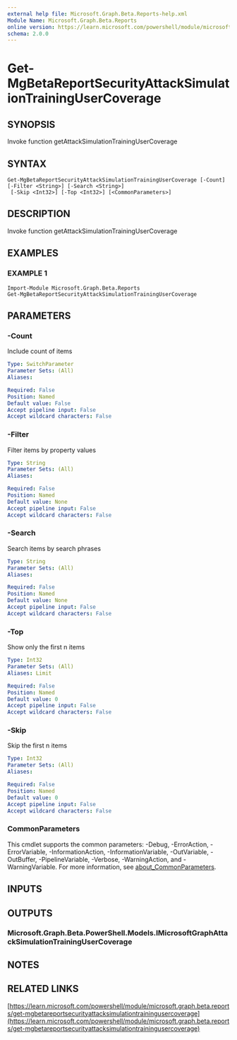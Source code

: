 ```yaml
---
external help file: Microsoft.Graph.Beta.Reports-help.xml
Module Name: Microsoft.Graph.Beta.Reports
online version: https://learn.microsoft.com/powershell/module/microsoft.graph.beta.reports/get-mgbetareportsecurityattacksimulationtrainingusercoverage
schema: 2.0.0
---
```


# Get-MgBetaReportSecurityAttackSimulationTrainingUserCoverage

## SYNOPSIS
Invoke function getAttackSimulationTrainingUserCoverage

## SYNTAX

```
Get-MgBetaReportSecurityAttackSimulationTrainingUserCoverage [-Count] [-Filter <String>] [-Search <String>]
 [-Skip <Int32>] [-Top <Int32>] [<CommonParameters>]
```

## DESCRIPTION
Invoke function getAttackSimulationTrainingUserCoverage

## EXAMPLES

### EXAMPLE 1
```
Import-Module Microsoft.Graph.Beta.Reports
Get-MgBetaReportSecurityAttackSimulationTrainingUserCoverage
```

## PARAMETERS

### -Count
Include count of items

```yaml
Type: SwitchParameter
Parameter Sets: (All)
Aliases:

Required: False
Position: Named
Default value: False
Accept pipeline input: False
Accept wildcard characters: False
```

### -Filter
Filter items by property values

```yaml
Type: String
Parameter Sets: (All)
Aliases:

Required: False
Position: Named
Default value: None
Accept pipeline input: False
Accept wildcard characters: False
```

### -Search
Search items by search phrases

```yaml
Type: String
Parameter Sets: (All)
Aliases:

Required: False
Position: Named
Default value: None
Accept pipeline input: False
Accept wildcard characters: False
```

### -Top
Show only the first n items

```yaml
Type: Int32
Parameter Sets: (All)
Aliases: Limit

Required: False
Position: Named
Default value: 0
Accept pipeline input: False
Accept wildcard characters: False
```

### -Skip
Skip the first n items

```yaml
Type: Int32
Parameter Sets: (All)
Aliases:

Required: False
Position: Named
Default value: 0
Accept pipeline input: False
Accept wildcard characters: False
```

### CommonParameters
This cmdlet supports the common parameters: -Debug, -ErrorAction, -ErrorVariable, -InformationAction, -InformationVariable, -OutVariable, -OutBuffer, -PipelineVariable, -Verbose, -WarningAction, and -WarningVariable. For more information, see [about_CommonParameters](http://go.microsoft.com/fwlink/?LinkID=113216).

## INPUTS

## OUTPUTS

### Microsoft.Graph.Beta.PowerShell.Models.IMicrosoftGraphAttackSimulationTrainingUserCoverage
## NOTES

## RELATED LINKS

[https://learn.microsoft.com/powershell/module/microsoft.graph.beta.reports/get-mgbetareportsecurityattacksimulationtrainingusercoverage](https://learn.microsoft.com/powershell/module/microsoft.graph.beta.reports/get-mgbetareportsecurityattacksimulationtrainingusercoverage)

